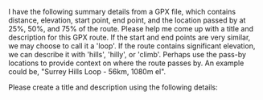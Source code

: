 I have the following summary details from a GPX file, which contains distance, elevation, start point, end point, and the location passed by at 25%, 50%, and 75% of the route. Please help me come up with a title and description for this GPX route. If the start and end points are very similar, we may choose to call it a 'loop'. If the route contains significant elevation, we can describe it with 'hills', 'hilly', or 'climb'. Perhaps use the pass-by locations to provide context on where the route passes by. An example could be, "Surrey Hills Loop - 56km, 1080m el".

Please create a title and description using the following details:
